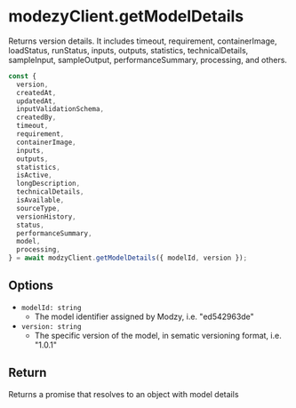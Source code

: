 
# modezyClient.getModelDetails

Returns version details. It includes timeout, requirement, containerImage, loadStatus, runStatus, inputs, outputs, statistics, technicalDetails, sampleInput, sampleOutput, performanceSummary, processing, and others.

```javascript
const {
  version,
  createdAt,
  updatedAt,
  inputValidationSchema,
  createdBy,
  timeout,
  requirement,
  containerImage,
  inputs,
  outputs,
  statistics,
  isActive,
  longDescription,
  technicalDetails,
  isAvailable,
  sourceType,
  versionHistory,
  status,
  performanceSummary,
  model,
  processing,
} = await modzyClient.getModelDetails({ modelId, version });
```

## Options

- `modelId: string`
  - The model identifier assigned by Modzy, i.e. "ed542963de"
- `version: string`
  - The specific version of the model, in sematic versioning format, i.e. "1.0.1"

## Return

Returns a promise that resolves to an object with model details